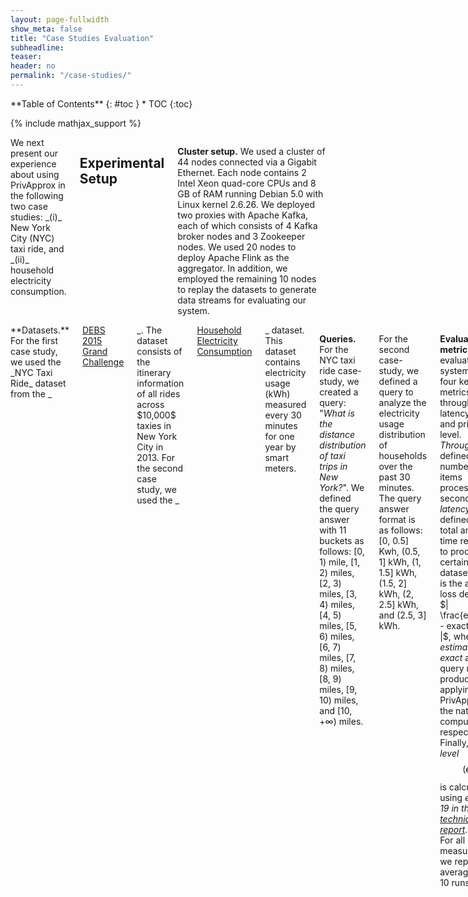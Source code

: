 ```yaml
---
layout: page-fullwidth
show_meta: false
title: "Case Studies Evaluation"
subheadline:
teaser:
header: no
permalink: "/case-studies/"
---
```


<div class="row">
<div class="medium-4 medium-push-8 columns" markdown="1">
<div class="panel radius" markdown="1">
**Table of Contents**
{: #toc }
*  TOC
{:toc}
</div>
</div><!-- /.medium-4.columns -->

{% include mathjax_support %}
<div class="medium-8 medium-pull-4 columns" markdown="1">
We next present our experience about using PrivApprox in the following two case studies: _(i)_ New York City (NYC) taxi ride, and _(ii)_ household electricity consumption.

## Experimental Setup
**Cluster setup.** We used a cluster of $44$ nodes connected via a Gigabit Ethernet. Each node contains 2 Intel Xeon quad-core CPUs and 8 GB of RAM running Debian 5.0 with Linux kernel 2.6.26.  We deployed two proxies with Apache Kafka, each of which consists of $4$ Kafka broker nodes and $3$ Zookeeper nodes. We used  $20$ nodes to deploy Apache Flink as the aggregator. In addition, we employed the remaining $10$ nodes to replay the datasets to generate data streams for evaluating our system.
</div>

<div class="medium-12 medium-pull-12 columns" markdown="1">
**Datasets.** For the first case study, we used the _NYC Taxi Ride_ dataset from the _<a href="http://dl.acm.org/citation.cfm?id=2488283">DEBS 2015 Grand Challenge</a>_. The dataset consists of the itinerary information of all rides across $10,000$ taxies in New York City in 2013.
For the second case study, we used the _<a href="https://goo.gl/0p2QGB">Household Electricity Consumption</a>_ dataset.  This dataset contains electricity usage (kWh) measured every 30 minutes for one year by smart meters.

**Queries.** For the NYC taxi ride case-study, we created a query: "_What is the distance distribution of taxi trips in New York?_". We defined the query answer with $11$ buckets as follows:  [0, 1) mile, [1, 2) miles, [2, 3) miles, [3, 4) miles, [4, 5) miles, [5, 6) miles, [6, 7) miles, [7, 8) miles, [8, 9) miles, [9, 10) miles, and [10, $+\infty$) miles.

For the second case-study, we defined a query to analyze the electricity usage distribution of households over the past 30 minutes. The query answer format is as follows: [0, 0.5] Kwh, (0.5, 1] kWh, (1, 1.5] kWh, (1.5, 2] kWh, (2, 2.5] kWh, and (2.5, 3] kWh.


**Evaluation metrics.** We evaluated our system using four key metrics: throughput, latency, utility, and privacy level. _Throughput_ is defined as the number of data items processed  per second, and _latency_ is defined as the total amount of time required to process a certain dataset. _Utility_ is the accuracy loss defined as $| \frac{estimate - exact}{exact} |$, where $estimate$ and $exact$ are the query results produced by applying PrivApprox and the native computation, respectively. Finally, _privacy level_ $$(\epsilon_{zk})$$ is calculated  using _equation 19 in the <a href="https://arxiv.org/abs/1701.05403">technical report</a>_.  
For all measurements, we report the average over $10$ runs.

## Results

### Scalability

We measured the scalability of the two main system components: proxies and the aggregator. We first measured the throughput of proxies with various numbers of CPU cores (scale-up) and different numbers of nodes (scale-out). This experiment was conducted on a cluster of $4$ nodes. _Figure 1 (a)_ shows that, as expected, the throughput at proxies  scales quite well with the number of CPU cores and
nodes. In the NYC Taxi case-study, with $2$ cores, the throughput of each proxy is $512,348$ answers/sec, and with $8$ cores (1 node) the throughput is $1,192,903$ answers/sec; whereas, with a cluster of $4$ nodes each with $8$ cores, the throughput of each proxy reaches $2,539,715$ answers/sec. In  the household electricity case-study, the proxies achieve relatively a higher throughput compared because the message size is smaller than in the NYC Taxi case-study.

<div class="medium-12 medium-pull-12 columns" markdown="1">
 <img class="t20" width="80%" src="{{ site.urlimg }}throughput-proxies-aggregator.png" alt="case studies">
</div>

***Figure 1: Throughput at proxies and the aggregator with different numbers of CPU cores and nodes.***


We next measured the throughput at the aggregator. _Figure 1 (b)_ depicts that the aggregator also scales quite well when the number of nodes for aggregator increases. The throughput of the aggregator, however, is much lower than the throughput of  proxies due to the relatively expensive _join_ operation and the analytical computation at the aggregator.  We notice that the throughput of the aggregator in the household electricity case study does not significantly improve in comparison to the first case study.  This is because the difference in the size of messages between the two case studies does not affect much on the performance of the _join_ operation and the analytical computation.


### Network Bandwidth and Latency

Next, we conducted the experiment to measure the network bandwidth usage. By leveraging the sampling mechanism at clients, our system reduces network traffic  significantly. _Figure 2 (a)_ shows the total network traffic transferred from clients to proxies with different sampling fractions. In the first case study, with the sampling fraction of $60$%, PrivApprox can reduce the network traffic by $1.62\times$; whereas in the second case study, the reduction is $1.58\times$.

<div class="medium-12 medium-pull-12 columns" markdown="1">
 <img class="t20" width="80%" src="{{ site.urlimg }}bandwidth-latency.png" alt="case studies">
</div>

***Figure 2: Total network traffic and latency at proxies with different sampling fractions at clients.***

Besides the benefit of saving network bandwidth, PrivApprox achieves also lower latency in processing query answers by leveraging approximate computation. To evaluate this advantage, we measured the  effect of sampling fractions on the latency of processing query answers. _Figure 2 (b)_ depicts the latency with different sampling fractions at clients. For the first case-study, with the sampling fraction of $60$%, the latency is $1.68\times$ lower than the execution without sampling; whereas, in the second case-study this value is $1.66 \times$ lower  than the execution without sampling.


### Utility and Privacy

_Figure 3 (a)(b)(c)_ show the utility, the privacy level, and the trade-off between them, respectively, with different sampling and randomization parameters.  The randomization parameters $p$ and $q$ are varied in the range of (0, 1), and the sampling parameter $s$ is calculated using _equation 19 in the <a href="https://arxiv.org/abs/1701.05403">technical report</a>_. Here, we show results only for NYC Taxi dataset. As the sampling parameter $s$ and the first randomization parameter $p$ increase, the utility of query results improves (i.e., accuracy loss gets smaller) whereas the privacy guarantee gets weaker (i.e., privacy level gets higher). Since the New York taxi dataset is diverse, the accuracy loss and the privacy level change in a non-linear fashion with different sampling fractions and randomization parameters.

<div class="medium-12 medium-pull-12 columns" markdown="1">
 <img class="t20" width="100%" src="{{ site.urlimg }}utility-privacy-taxi.png" alt="case studies">
</div>

***Figure 3: Results from the NYC taxi case-study with varying sampling and randomization parameters: (a) Utility, (b) Privacy level, (c) Comparison between utility and privacy.***

Interestingly, the accuracy loss does not always decrease as the second randomization parameter $q$ increases. The accuracy loss gets smaller when $q = 0.3$.  This is due to the fact that the fraction of truthful "Yes" answers in the dataset is $33.57$% (close to $q=0.3$).



### Historical Analytics

To analyze the performance of PrivApprox for historical analytics, we executed the queries on the datasets stored at the aggregator. _Figure 4 (a) (b)_ present the latency and throughput, respectively, of processing historical datasets with different sampling fractions. We can achieve a speedup of $1.86 \times$ over native execution in historical analytics by setting the sampling fraction to $60$%.

<div class="medium-12 medium-pull-12 columns" markdown="1">
 <img class="t20" width="100%" src="{{ site.urlimg }}historical-analysis.png" alt="case studies">
</div>

***Figure 4: Historical analytics results w/ varying sampling fractions: (a) Latency, (b) Throughput, and (c) Utility.***

We also measured the accuracy loss when the approximate computation was applied (for the NYC Taxi case-study). _Figure 4 (c)_ shows the accuracy loss in processing historical with different sampling fractions. With the sampling fraction of $60$%, the accuracy loss is only less than $1$%.

